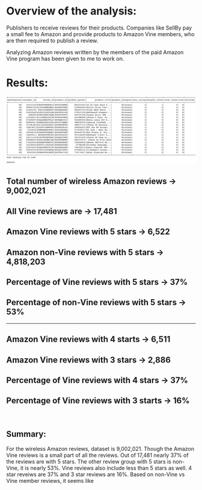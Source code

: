 # Overview of the analysis: 
Publishers to receive reviews for their products. Companies like SellBy pay a small fee to Amazon and provide products to Amazon Vine members, who are then required to publish a review.

Analyzing Amazon reviews written by the members of the paid Amazon Vine program has been given to me to work on.

# Results: 

![total_wireless_reviews.png](images/total_wireless_reviews.png)

## Total number of wireless Amazon reviews -> 9,002,021
## All Vine reviews are -> 17,481
## Amazon Vine reviews with 5 stars -> 6,522
## Amazon non-Vine reviews with 5 stars -> 4,818,203
## Percentage of Vine reviews with 5 stars -> 37%
## Percentage of non-Vine reviews with 5 stars -> 53%

***
## Amazon Vine reviews with 4 starts -> 6,511
## Amazon Vine reviews with 3 stars -> 2,886
## Percentage of Vine reviews with 4 stars -> 37%
## Percentage of Vine reviews with 3 starts -> 16%

<br>

## Summary: 
For the wireless Amazon reviews, dataset is 9,002,021. Though the Amazon Vine reviews is a small part of all the reviews. Out of 17,481 nearly 37% of the reviews are with 5 stars. The other review group with 5 stars is non-Vine, it is nearly 53%. Vine reviews also include less than 5 stars as well. 4 star reveiws are 37% and 3 star reviews are 16%. Based on non-Vine vs Vine member reviews, it seems like   


